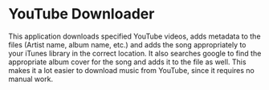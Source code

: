 # YouTube Downloader

This application downloads specified YouTube videos, adds metadata to the files (Artist name, album name, etc.) and adds the song appropriately to your iTunes library in the correct location. It also searches google to find the appropriate album cover for the song and adds it to the file as well. This makes it a lot easier to download music from YouTube, since it requires no manual work.
